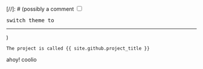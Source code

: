 <html><head></head><body>
<markdown_comment>
[//]: # (possibly a comment
	<input type="checkbox" id="the_sun"/>
	<div id="all_the_stuffs_shall_go_here">
		<label for="the_sun"><pre id="darkmodetext">switch theme to </pre><hr></label>
)
</markdown_comment>

    The project is called {{ site.github.project_title }} 
ahoy!
coolio

</div></body></html>
